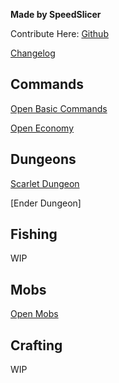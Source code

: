 

**Made by SpeedSlicer**

Contribute Here: [Github](https://github.com/SpeedSlicer/SurvivalServerWiki/)

[Changelog](docs/changelog.md)
## Commands
[Open Basic Commands](docs/basic.md)

[Open Economy](docs/eco.md)
## Dungeons
[Scarlet Dungeon](docs/dungeons/Scarlet.md)

[Ender Dungeon]
## Fishing
WIP
## Mobs
[Open Mobs](docs/mobs/mob.md)

## Crafting
WIP
